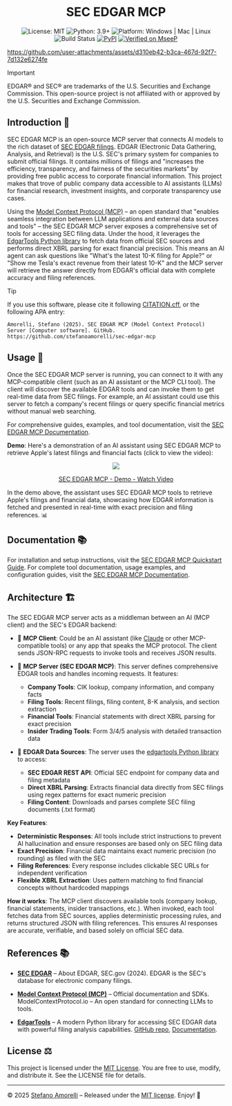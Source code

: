 <div align="center">

# SEC EDGAR MCP

</div>

<p align="center">
  <img alt="License: MIT" src="https://img.shields.io/badge/license-MIT-blue.svg" />
  <img alt="Python: 3.9+" src="https://img.shields.io/badge/python-3.9+-brightgreen.svg" />
  <img alt="Platform: Windows | Mac | Linux" src="https://img.shields.io/badge/platform-Windows%20%7C%20Mac%20%7C%20Linux-lightgrey.svg" />
  <img alt="Build Status" src="https://img.shields.io/badge/build-passing-brightgreen.svg" />
  <a href="https://pypi.org/project/sec-edgar-mcp/"><img alt="PyPI" src="https://img.shields.io/pypi/v/sec-edgar-mcp.svg" /></a>
  <a href="https://mseep.ai/app/0132880c-5e83-410b-a1d5-d3df08ed7b5c"><img alt="Verified on MseeP" src="https://mseep.ai/badge.svg" /></a>
</p>

https://github.com/user-attachments/assets/d310eb42-b3ca-467d-92f7-7d132e6274fe

> [!IMPORTANT]
> EDGAR® and SEC® are trademarks of the U.S. Securities and Exchange Commission. This open-source project is not affiliated with or approved by the U.S. Securities and Exchange Commission.

## Introduction 📣

SEC EDGAR MCP is an open-source MCP server that connects AI models to the rich dataset of [SEC EDGAR filings](https://www.sec.gov/edgar). EDGAR (Electronic Data Gathering, Analysis, and Retrieval) is the U.S. SEC's primary system for companies to submit official filings. It contains millions of filings and "increases the efficiency, transparency, and fairness of the securities markets" by providing free public access to corporate financial information. This project makes that trove of public company data accessible to AI assistants (LLMs) for financial research, investment insights, and corporate transparency use cases.

Using the [Model Context Protocol (MCP)](https://modelcontextprotocol.io/) – an open standard that "enables seamless integration between LLM applications and external data sources and tools" – the SEC EDGAR MCP server exposes a comprehensive set of tools for accessing SEC filing data. Under the hood, it leverages the [EdgarTools Python library](https://github.com/dgunning/edgartools) to fetch data from official SEC sources and performs direct XBRL parsing for exact financial precision. This means an AI agent can ask questions like "What's the latest 10-K filing for Apple?" or "Show me Tesla's exact revenue from their latest 10-K" and the MCP server will retrieve the answer directly from EDGAR's official data with complete accuracy and filing references.

> [!TIP]
> If you use this software, please cite it following [CITATION.cff](CITATION.cff), or the following APA entry:

`Amorelli, Stefano (2025). SEC EDGAR MCP (Model Context Protocol) Server [Computer software]. GitHub. https://github.com/stefanoamorelli/sec-edgar-mcp`

## Usage 🚀

Once the SEC EDGAR MCP server is running, you can connect to it with any MCP-compatible client (such as an AI assistant or the MCP CLI tool). The client will discover the available EDGAR tools and can invoke them to get real-time data from SEC filings. For example, an AI assistant could use this server to fetch a company's recent filings or query specific financial metrics without manual web searching.

For comprehensive guides, examples, and tool documentation, visit the [SEC EDGAR MCP Documentation](https://sec-edgar-mcp.amorelli.tech/).

**Demo**: Here's a demonstration of an AI assistant using SEC EDGAR MCP to retrieve Apple's latest filings and financial facts (click to view the video):

<div align="center">
    <a href="https://www.loom.com/share/17fcd7d891fe496f9a6b8fb85ede66bb">
      <img style="max-width:300px;" src="https://cdn.loom.com/sessions/thumbnails/17fcd7d891fe496f9a6b8fb85ede66bb-7f8590d1d4bcc2fb-full-play.gif">
    </a>
    <a href="https://www.loom.com/share/17fcd7d891fe496f9a6b8fb85ede66bb">
      <p>SEC EDGAR MCP - Demo - Watch Video</p>
    </a>
</div>

In the demo above, the assistant uses SEC EDGAR MCP tools to retrieve Apple's filings and financial data, showcasing how EDGAR information is fetched and presented in real-time with exact precision and filing references. 📊

## Documentation 📚

For installation and setup instructions, visit the [SEC EDGAR MCP Quickstart Guide](https://sec-edgar-mcp.amorelli.tech/setup/quickstart). For complete tool documentation, usage examples, and configuration guides, visit the [SEC EDGAR MCP Documentation](https://sec-edgar-mcp.amorelli.tech/).

## Architecture 🏗️

The SEC EDGAR MCP server acts as a middleman between an AI (MCP client) and the SEC's EDGAR backend:

- 🔸 **MCP Client**: Could be an AI assistant (like [Claude](https://claude.ai/) or other MCP-compatible tools) or any app that speaks the MCP protocol. The client sends JSON-RPC requests to invoke tools and receives JSON results.

- 🔸 **MCP Server (SEC EDGAR MCP)**: This server defines comprehensive EDGAR tools and handles incoming requests. It features:
  - **Company Tools**: CIK lookup, company information, and company facts
  - **Filing Tools**: Recent filings, filing content, 8-K analysis, and section extraction
  - **Financial Tools**: Financial statements with direct XBRL parsing for exact precision
  - **Insider Trading Tools**: Form 3/4/5 analysis with detailed transaction data

- 🔸 **EDGAR Data Sources**: The server uses the [edgartools Python library](https://github.com/dgunning/edgartools) to access:
  - **SEC EDGAR REST API**: Official SEC endpoint for company data and filing metadata
  - **Direct XBRL Parsing**: Extracts financial data directly from SEC filings using regex patterns for exact numeric precision
  - **Filing Content**: Downloads and parses complete SEC filing documents (.txt format)

**Key Features**:
- **Deterministic Responses**: All tools include strict instructions to prevent AI hallucination and ensure responses are based only on SEC filing data
- **Exact Precision**: Financial data maintains exact numeric precision (no rounding) as filed with the SEC
- **Filing References**: Every response includes clickable SEC URLs for independent verification
- **Flexible XBRL Extraction**: Uses pattern matching to find financial concepts without hardcoded mappings

**How it works**: The MCP client discovers available tools (company lookup, financial statements, insider transactions, etc.). When invoked, each tool fetches data from SEC sources, applies deterministic processing rules, and returns structured JSON with filing references. This ensures AI responses are accurate, verifiable, and based solely on official SEC data.

## References 📚

- **[SEC EDGAR](https://www.sec.gov/edgar)** – About EDGAR, SEC.gov (2024). EDGAR is the SEC's database for electronic company filings.

- **[Model Context Protocol (MCP)](https://modelcontextprotocol.io/)** – Official documentation and SDKs. ModelContextProtocol.io – An open standard for connecting LLMs to tools.

- **[EdgarTools](https://github.com/dgunning/edgartools)** – A modern Python library for accessing SEC EDGAR data with powerful filing analysis capabilities. [GitHub repo](https://github.com/dgunning/edgartools), [Documentation](https://dgunning.github.io/edgartools/).


## License ⚖️

This project is licensed under the [MIT License](LICENSE). You are free to use, modify, and distribute it. See the LICENSE file for details.

---

© 2025 [Stefano Amorelli](https://amorelli.tech) – Released under the [MIT license](LICENSE).  Enjoy! 🎉

